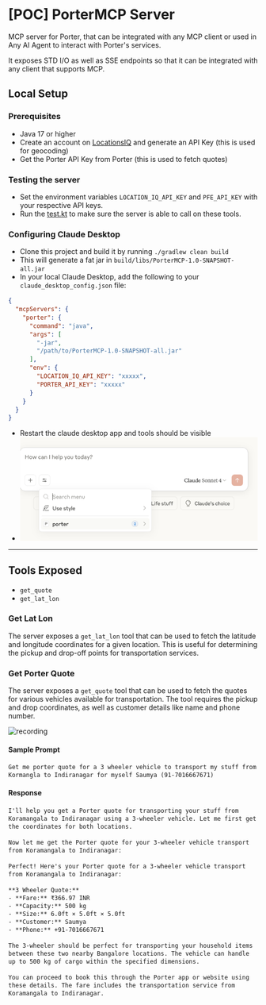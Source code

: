 # [POC] PorterMCP Server

MCP server for Porter, that can be integrated with any MCP client or used in Any AI Agent to interact with Porter's services.

It exposes STD I/O as well as SSE endpoints so that it can be integrated with any client that supports MCP.

## Local Setup

### Prerequisites
- Java 17 or higher
- Create an account on [LocationsIQ](https://locationiq.com/) and generate an API Key (this is used for geocoding)
- Get the Porter API Key from Porter (this is used to fetch quotes)

### Testing the server
- Set the environment variables `LOCATION_IQ_API_KEY` and `PFE_API_KEY` with your respective API keys.
- Run the [test.kt](./src/main/kotlin/in/porter/mcp/server/app/test.kt) to make sure the server is able to call on these tools.

### Configuring Claude Desktop

- Clone this project and build it by running `./gradlew clean build`
- This will generate a fat jar in `build/libs/PorterMCP-1.0-SNAPSHOT-all.jar`
- In your local Claude Desktop, add the following to your `claude_desktop_config.json` file:

```json
{
  "mcpServers": {
    "porter": {
      "command": "java",
      "args": [
        "-jar",
        "/path/to/PorterMCP-1.0-SNAPSHOT-all.jar"
      ],
      "env": {
        "LOCATION_IQ_API_KEY": "xxxxx",
        "PORTER_API_KEY": "xxxxx"
      }
    }
  }
}
```
- Restart the claude desktop app and tools should be visible
- ![img.png](./media/img.png)
---

## Tools Exposed

- `get_quote`
- `get_lat_lon`

### Get Lat Lon

The server exposes a `get_lat_lon` tool that can be used to fetch the latitude and longitude coordinates for a given location. This is useful for determining the pickup and drop-off points for transportation services.

### Get Porter Quote

The server exposes a `get_quote` tool that can be used to fetch the quotes for various vehicles available for transportation. The tool requires the pickup and drop coordinates, as well as customer details like name and phone number.

![recording](./media/recording.gif)

#### Sample Prompt
```text
Get me porter quote for a 3 wheeler vehicle to transport my stuff from Kormangla to Indiranagar for myself Saumya (91-7016667671)
```

#### Response
```text
I'll help you get a Porter quote for transporting your stuff from Koramangala to Indiranagar using a 3-wheeler vehicle. Let me first get the coordinates for both locations.

Now let me get the Porter quote for your 3-wheeler vehicle transport from Koramangala to Indiranagar:

Perfect! Here's your Porter quote for a 3-wheeler vehicle transport from Koramangala to Indiranagar:

**3 Wheeler Quote:**
- **Fare:** ₹366.97 INR
- **Capacity:** 500 kg
- **Size:** 6.0ft × 5.0ft × 5.0ft
- **Customer:** Saumya
- **Phone:** +91-7016667671

The 3-wheeler should be perfect for transporting your household items between these two nearby Bangalore locations. The vehicle can handle up to 500 kg of cargo within the specified dimensions.

You can proceed to book this through the Porter app or website using these details. The fare includes the transportation service from Koramangala to Indiranagar.
```
